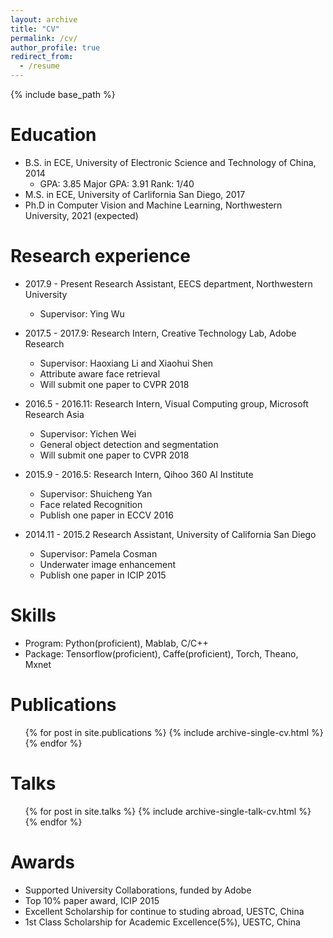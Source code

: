 ```yaml
---
layout: archive
title: "CV"
permalink: /cv/
author_profile: true
redirect_from:
  - /resume
---
```


{% include base_path %}

Education
======
* B.S. in ECE, University of Electronic Science and Technology of China, 2014
  * GPA: 3.85 Major GPA: 3.91 Rank: 1/40
* M.S. in ECE, University of Carlifornia San Diego, 2017
* Ph.D in Computer Vision and Machine Learning, Northwestern University, 2021 (expected)

Research experience
======

* 2017.9 - Present Research Assistant, EECS department, Northwestern University
  * Supervisor: Ying Wu

* 2017.5 - 2017.9: Research Intern, Creative Technology Lab, Adobe Research
  * Supervisor: Haoxiang Li and Xiaohui Shen
  * Attribute aware face retrieval
  * Will submit one paper to CVPR 2018

* 2016.5 - 2016.11: Research Intern, Visual Computing group, Microsoft Research Asia
  * Supervisor: Yichen Wei
  * General object detection and segmentation
  * Will submit one paper to CVPR 2018

* 2015.9 - 2016.5: Research Intern, Qihoo 360 AI Institute
  * Supervisor: Shuicheng Yan
  * Face related Recognition
  * Publish one paper in ECCV 2016

* 2014.11 - 2015.2 Research Assistant, University of California San Diego
  * Supervisor: Pamela Cosman
  * Underwater image enhancement
  * Publish one paper in ICIP 2015

Skills
======
* Program: Python(proficient), Mablab, C/C++
* Package: Tensorflow(proficient), Caffe(proficient), Torch, Theano, Mxnet

Publications
======
  <ul>{% for post in site.publications %}
    {% include archive-single-cv.html %}
  {% endfor %}</ul>
  
Talks
======
  <ul>{% for post in site.talks %}
    {% include archive-single-talk-cv.html %}
  {% endfor %}</ul>
  
Awards
======

* Supported University Collaborations, funded by Adobe
* Top 10% paper award, ICIP 2015
* Excellent Scholarship for continue to studing abroad, UESTC, China
* 1st Class Scholarship for Academic Excellence(5%), UESTC, China
  


